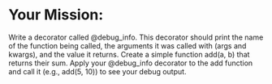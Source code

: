 # Your Mission:

Write a decorator called @debug_info.
This decorator should print the name of the function being called, the arguments it was called with (args and kwargs), and the value it returns.
Create a simple function add(a, b) that returns their sum.
Apply your @debug_info decorator to the add function and call it (e.g., add(5, 10)) to see your debug output.